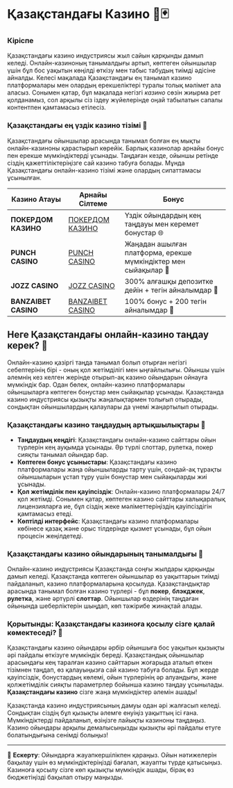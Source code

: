 # Қазақстандағы Казино 🎰🃏

### Кіріспе
Қазақстандағы казино индустриясы жыл сайын қарқынды дамып келеді. Онлайн-казиноның танымалдығы артып, көптеген ойыншылар үшін бұл бос уақытын көңілді өткізу мен табыс табудың тиімді әдісіне айналды. Келесі мақалада Қазақстандағы ең танымал казино платформалары мен олардың ерекшеліктері туралы толық мәлімет ала аласыз. Сонымен қатар, бұл мақалада негізгі *казино* сөзін жиырма рет қолданамыз, сол арқылы сіз іздеу жүйелерінде оңай табылатын сапалы контентпен қамтамасыз етілесіз.

### Қазақстандағы ең үздік казино тізімі 🎲
Қазақстандағы ойыншылар арасында танымал болған ең мықты онлайн-казиноны қарастырып көрейік. Барлық казинолар арнайы бонус пен ерекше мүмкіндіктерді ұсынады. Таңдаған кезде, ойыншы ретінде сіздің қажеттіліктеріңізге сай казино табуға болады. Мұнда Қазақстандағы онлайн-казино тізімі және олардың сипаттамасы ұсынылған.

| Казино Атауы        | Арнайы Сілтеме                                                                                      | Бонус                                                                                              |
|---------------------|-----------------------------------------------------------------------------------------------------|----------------------------------------------------------------------------------------------------|
| **ПОКЕРДОМ КАЗИНО** | [ПОКЕРДОМ КАЗИНО](https://brandplay.link/Bxg7SC7H)                                                   | Үздік ойындардың кең таңдауы мен керемет бонустар 🌐                                                |
| **PUNCH CASINO**    | [PUNCH CASINO](https://betpunch1.com/d638d6d39)                                                      | Жаңадан ашылған платформа, ерекше мүмкіндіктер мен сыйақылар 🎁                                      |
| **JOZZ CASINO**     | [JOZZ CASINO](https://tk435zi5i9.com/alt/jozz/registration?e8250665e216213938eeaefaf3e61c0a)         | 300% алғашқы депозитке дейін + тегін айналымдар 🌟                                                   |
| **BANZAIBET CASINO**| [BANZAIBET CASINO](https://bnzstr009.com/e9rVJ)                                                      | 100% бонус + 200 тегін айналымдар 🎰                                                                  |

## Неге Қазақстандағы онлайн-казино таңдау керек? 🤑

Онлайн-казино қазіргі таңда танымал болып отырған негізгі себептерінің бірі - оның қол жетімділігі мен ыңғайлылығы. Ойыншы үшін әлемнің кез келген жерінде отырып-ақ казино ойындарын ойнауға мүмкіндік бар. Одан бөлек, онлайн-казино платформалары ойыншыларға көптеген бонустар мен сыйақылар ұсынады. Қазақстанда казино индустриясы қызықты жаңалықтармен толығып отырады, сондықтан ойыншылардың қалаулары да үнемі жаңартылып отырады.

### Қазақстандағы казино таңдаудың артықшылықтары 🎉
- **Таңдаудың кеңдігі**: Қазақстандағы онлайн-казино сайттары ойын түрлерін кең ауқымда ұсынады. Әр түрлі слоттар, рулетка, покер сияқты танымал ойындар бар.
- **Көптеген бонус ұсыныстары**: Қазақстандағы казино платформалары жаңа ойыншыларды тарту үшін, сондай-ақ тұрақты ойыншыларын ұстап тұру үшін бонустар мен сыйақыларды жиі ұсынады.
- **Қол жетімділік пен қауіпсіздік**: Онлайн-казино платформалары 24/7 қол жетімді. Сонымен қатар, көптеген казино сайттары халықаралық лицензияларға ие, бұл сіздің жеке мәліметтеріңіздің қауіпсіздігін қамтамасыз етеді.
- **Көптілді интерфейс**: Қазақстандағы казино платформалары көбінесе қазақ және орыс тілдерінде қызмет ұсынады, бұл ойын процесін жеңілдетеді.

### Қазақстандағы казино ойындарының танымалдығы 🎲
Онлайн-казино индустриясы Қазақстанда соңғы жылдары қарқынды дамып келеді. Қазақстанда көптеген ойыншылар өз уақыттарын тиімді пайдаланып, казино платформаларына қосылуда. Қазақстандықтар арасында танымал болған казино түрлері - бұл **покер**, **блэкджек**, **рулетка**, және әртүрлі **слоттар**. Ойыншылар өздерінің таңдаған ойынында шеберліктерін шыңдап, көп тәжірибе жинақтай алады.

### Қорытынды: Қазақстандағы казиноға қосылу сізге қалай көмектеседі? 💼
Қазақстандағы казино ойындары әрбір ойыншыға бос уақытын қызықты әрі пайдалы өткізуге мүмкіндік береді. Қазақстандық ойыншылар арасындағы кең таралған казино сайттарын жоғарыда аталып өткен тізімнен таңдап, өз қалауыңызға сай казино табуға болады. Бұл жерде қауіпсіздік, бонустардың көлемі, ойын түрлерінің әр алуандығы, және қолжетімділік сияқты параметрлер бойынша казино таңдау ұсынылады. **Қазақстандағы казино** сізге жаңа мүмкіндіктер әлемін ашады!

Қазақстанда казино индустриясының дамуы одан әрі жалғасып келеді. Сондықтан сіздің бұл қызықты әлемге енуіңіз уақыттың ісі ғана. Мүмкіндіктерді пайдаланып, өзіңізге лайықты казиноны таңдаңыз. Казино ойындары арқылы демалысыңызды қызықты әрі пайдалы етуге болатындығына сенімді болыңыз!

---

📢 **Ескерту**: Ойындарға жауапкершілікпен қараңыз. Ойын нәтижелерін бақылау үшін өз мүмкіндіктеріңізді бағалап, жауапты түрде қатысыңыз. Казиноға қосылу сізге көп қызықты мүмкіндік ашады, бірақ өз бюджетіңізді бақылап отыру маңызды.

